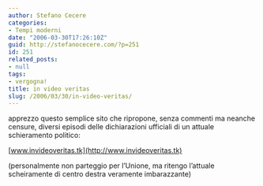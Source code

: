 ```yaml
---
author: Stefano Cecere
categories:
- Tempi moderni
date: "2006-03-30T17:26:10Z"
guid: http://stefanocecere.com/?p=251
id: 251
related_posts:
- null
tags:
- vergogna!
title: in video veritas
slug: /2006/03/30/in-video-veritas/
---
```


apprezzo questo semplice sito che ripropone, senza commenti ma neanche censure, diversi episodi delle dichiarazioni ufficiali di un attuale schieramento politico:

[www.invideoveritas.tk](http://www.invideoveritas.tk)

(personalmente non parteggio per l&#8217;Unione, ma ritengo l&#8217;attuale scheiramente di centro destra veramente imbarazzante)